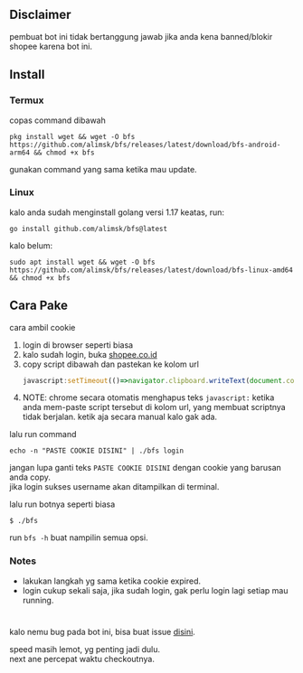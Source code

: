 ## Disclaimer
pembuat bot ini tidak bertanggung jawab jika anda kena banned/blokir shopee karena bot ini.

## Install
### Termux
copas command dibawah
```
pkg install wget && wget -O bfs https://github.com/alimsk/bfs/releases/latest/download/bfs-android-arm64 && chmod +x bfs
```
gunakan command yang sama ketika mau update.

### Linux
kalo anda sudah menginstall golang versi 1.17 keatas, run:
```
go install github.com/alimsk/bfs@latest
```
kalo belum:
```
sudo apt install wget && wget -O bfs https://github.com/alimsk/bfs/releases/latest/download/bfs-linux-amd64 && chmod +x bfs
```

## Cara Pake
cara ambil cookie
1. login di browser seperti biasa
2. kalo sudah login, buka [shopee.co.id](https://shopee.co.id)
3. copy script dibawah dan pastekan ke kolom url
   ```js
   javascript:setTimeout(()=>navigator.clipboard.writeText(document.cookie),400)
   ```
4. NOTE: chrome secara otomatis menghapus teks `javascript:` ketika anda mem-paste script tersebut di kolom url,
   yang membuat scriptnya tidak berjalan. ketik aja secara manual kalo gak ada.

lalu run command 
```
echo -n "PASTE COOKIE DISINI" | ./bfs login
```
jangan lupa ganti teks `PASTE COOKIE DISINI` dengan cookie yang barusan anda copy.\
jika login sukses username akan ditampilkan di terminal.

lalu run botnya seperti biasa
```
$ ./bfs
```
run `bfs -h` buat nampilin semua opsi.

### Notes
- lakukan langkah yg sama ketika cookie expired.
- login cukup sekali saja, jika sudah login, gak perlu login lagi setiap mau running.

#
kalo nemu bug pada bot ini, bisa buat issue [disini](https://github.com/alimsk/bfs/issues/new).

speed masih lemot, yg penting jadi dulu.\
next ane percepat waktu checkoutnya.
